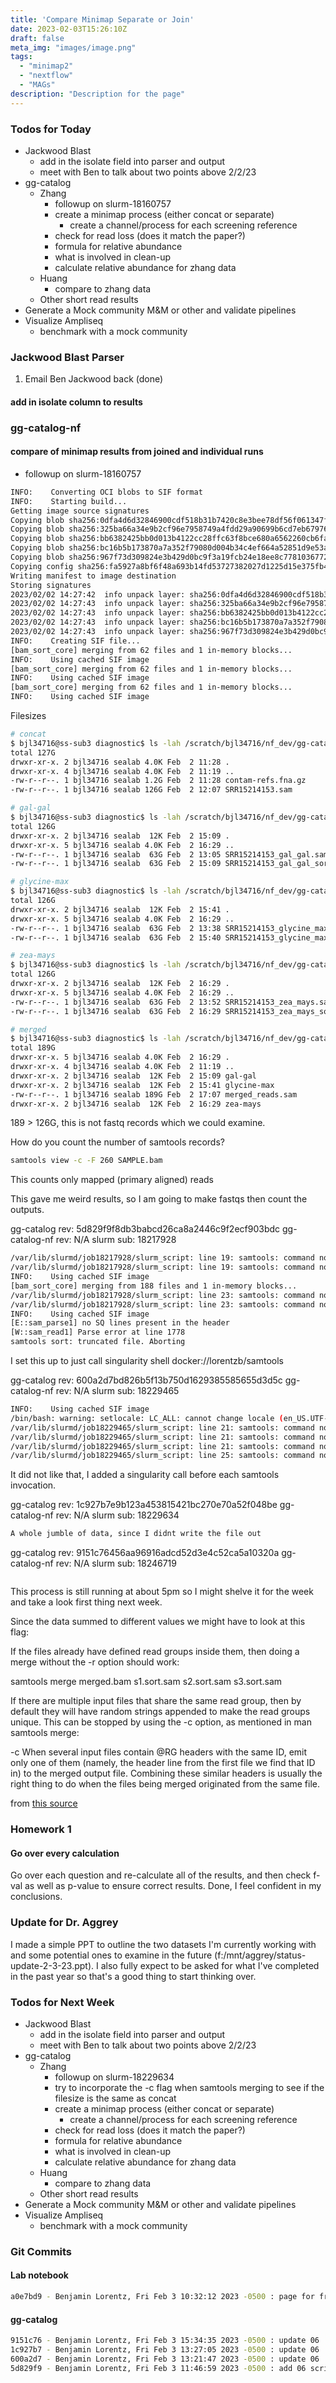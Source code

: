 ```yaml
---
title: 'Compare Minimap Separate or Join'
date: 2023-02-03T15:26:10Z
draft: false
meta_img: "images/image.png"
tags:
  - "minimap2"
  - "nextflow"
  - "MAGs"
description: "Description for the page"
---
```


### Todos for Today

- Jackwood Blast
  - add in the isolate field into parser and output
  - meet with Ben to talk about two points above 2/2/23
- gg-catalog
  - Zhang
    - followup on slurm-18160757
    - create a minimap process (either concat or separate)
      - create a channel/process for each screening reference
    - check for read loss (does it match the paper?)
    - formula for relative abundance
    - what is involved in clean-up
    - calculate relative abundance for zhang data
  - Huang
    - compare to zhang data
  - Other short read results
- Generate a Mock community M&M or other and validate pipelines
- Visualize Ampliseq
  - benchmark with a mock community
  
### Jackwood Blast Parser

1. Email Ben Jackwood back (done)

#### add in isolate column to results


### gg-catalog-nf

#### compare of minimap results from joined and individual runs

- followup on slurm-18160757

```bash
INFO:    Converting OCI blobs to SIF format
INFO:    Starting build...
Getting image source signatures
Copying blob sha256:0dfa4d6d32846900cdf518b31b7420c8e3bee78df56f061347f079b085e55eed
Copying blob sha256:325ba66a34e9b2cf96e7958749a4fdd29a90699b6cd7eb67976c266a8277a26b
Copying blob sha256:bb6382425bb0d013b4122cc28ffc63f8bce680a6562260cb6fa715f6f16a59db
Copying blob sha256:bc16b5b173870a7a352f79080d004b34c4ef664a52851d9e53a7bf33af01035d
Copying blob sha256:967f73d309824e3b429d0bc9f3a19fcb24e18ee8c778103677225f2551f54cb9
Copying config sha256:fa5927a8bf6f48a693b14fd53727382027d1225d15e375fb444f3ca19de997e9
Writing manifest to image destination
Storing signatures
2023/02/02 14:27:42  info unpack layer: sha256:0dfa4d6d32846900cdf518b31b7420c8e3bee78df56f061347f079b085e55eed
2023/02/02 14:27:43  info unpack layer: sha256:325ba66a34e9b2cf96e7958749a4fdd29a90699b6cd7eb67976c266a8277a26b
2023/02/02 14:27:43  info unpack layer: sha256:bb6382425bb0d013b4122cc28ffc63f8bce680a6562260cb6fa715f6f16a59db
2023/02/02 14:27:43  info unpack layer: sha256:bc16b5b173870a7a352f79080d004b34c4ef664a52851d9e53a7bf33af01035d
2023/02/02 14:27:43  info unpack layer: sha256:967f73d309824e3b429d0bc9f3a19fcb24e18ee8c778103677225f2551f54cb9
INFO:    Creating SIF file...
[bam_sort_core] merging from 62 files and 1 in-memory blocks...
INFO:    Using cached SIF image
[bam_sort_core] merging from 62 files and 1 in-memory blocks...
INFO:    Using cached SIF image
[bam_sort_core] merging from 62 files and 1 in-memory blocks...
INFO:    Using cached SIF image
```

Filesizes 

```bash
# concat
$ bjl34716@ss-sub3 diagnostic$ ls -lah /scratch/bjl34716/nf_dev/gg-catalog/compare-minimap/concat-ref
total 127G
drwxr-xr-x. 2 bjl34716 sealab 4.0K Feb  2 11:28 .
drwxr-xr-x. 4 bjl34716 sealab 4.0K Feb  2 11:19 ..
-rw-r--r--. 1 bjl34716 sealab 1.2G Feb  2 11:28 contam-refs.fna.gz
-rw-r--r--. 1 bjl34716 sealab 126G Feb  2 12:07 SRR15214153.sam

# gal-gal
$ bjl34716@ss-sub3 diagnostic$ ls -lah /scratch/bjl34716/nf_dev/gg-catalog/compare-minimap/indv-ref/gal-gal
total 126G
drwxr-xr-x. 2 bjl34716 sealab  12K Feb  2 15:09 .
drwxr-xr-x. 5 bjl34716 sealab 4.0K Feb  2 16:29 ..
-rw-r--r--. 1 bjl34716 sealab  63G Feb  2 13:05 SRR15214153_gal_gal.sam
-rw-r--r--. 1 bjl34716 sealab  63G Feb  2 15:09 SRR15214153_gal_gal_sorted.sam

# glycine-max
$ bjl34716@ss-sub3 diagnostic$ ls -lah /scratch/bjl34716/nf_dev/gg-catalog/compare-minimap/indv-ref/glycine-max
total 126G
drwxr-xr-x. 2 bjl34716 sealab  12K Feb  2 15:41 .
drwxr-xr-x. 5 bjl34716 sealab 4.0K Feb  2 16:29 ..
-rw-r--r--. 1 bjl34716 sealab  63G Feb  2 13:38 SRR15214153_glycine_max.sam
-rw-r--r--. 1 bjl34716 sealab  63G Feb  2 15:40 SRR15214153_glycine_max_sorted.sam

# zea-mays
$ bjl34716@ss-sub3 diagnostic$ ls -lah /scratch/bjl34716/nf_dev/gg-catalog/compare-minimap/indv-ref/zea-mays
total 126G
drwxr-xr-x. 2 bjl34716 sealab  12K Feb  2 16:29 .
drwxr-xr-x. 5 bjl34716 sealab 4.0K Feb  2 16:29 ..
-rw-r--r--. 1 bjl34716 sealab  63G Feb  2 13:52 SRR15214153_zea_mays.sam
-rw-r--r--. 1 bjl34716 sealab  63G Feb  2 16:29 SRR15214153_zea_mays_sorted.sam

# merged
$ bjl34716@ss-sub3 diagnostic$ ls -lah /scratch/bjl34716/nf_dev/gg-catalog/compare-minimap/indv-ref
total 189G
drwxr-xr-x. 5 bjl34716 sealab 4.0K Feb  2 16:29 .
drwxr-xr-x. 4 bjl34716 sealab 4.0K Feb  2 11:19 ..
drwxr-xr-x. 2 bjl34716 sealab  12K Feb  2 15:09 gal-gal
drwxr-xr-x. 2 bjl34716 sealab  12K Feb  2 15:41 glycine-max
-rw-r--r--. 1 bjl34716 sealab 189G Feb  2 17:07 merged_reads.sam
drwxr-xr-x. 2 bjl34716 sealab  12K Feb  2 16:29 zea-mays

```

189 > 126G, this is not fastq records which we could examine.

How do you count the number of samtools records?

```bash
samtools view -c -F 260 SAMPLE.bam
```
This counts only mapped (primary aligned) reads

This gave me weird results, so I am going to make fastqs then count the outputs.

gg-catalog rev: 5d829f9f8db3babcd26ca8a2446c9f2ecf903bdc
gg-catalog-nf rev: N/A
slurm sub: 18217928

```bash
/var/lib/slurmd/job18217928/slurm_script: line 19: samtools: command not found
/var/lib/slurmd/job18217928/slurm_script: line 19: samtools: command not found
INFO:    Using cached SIF image
[bam_sort_core] merging from 188 files and 1 in-memory blocks...
/var/lib/slurmd/job18217928/slurm_script: line 23: samtools: command not found
/var/lib/slurmd/job18217928/slurm_script: line 23: samtools: command not found
INFO:    Using cached SIF image
[E::sam_parse1] no SQ lines present in the header
[W::sam_read1] Parse error at line 1778
samtools sort: truncated file. Aborting
```

I set this up to just call singularity shell docker://lorentzb/samtools

gg-catalog rev: 600a2d7bd826b5f13b750d1629385585655d3d5c
gg-catalog-nf rev: N/A
slurm sub: 18229465

```bash
INFO:    Using cached SIF image
/bin/bash: warning: setlocale: LC_ALL: cannot change locale (en_US.UTF-8)
/var/lib/slurmd/job18229465/slurm_script: line 21: samtools: command not found
/var/lib/slurmd/job18229465/slurm_script: line 21: samtools: command not found
/var/lib/slurmd/job18229465/slurm_script: line 21: samtools: command not found
/var/lib/slurmd/job18229465/slurm_script: line 25: samtools: command not found
```

It did not like that, I added a singularity call before each samtools invocation.

gg-catalog rev: 1c927b7e9b123a453815421bc270e70a52f048be
gg-catalog-nf rev: N/A
slurm sub: 18229634

```bash
A whole jumble of data, since I didnt write the file out
```

gg-catalog rev: 9151c76456aa96916adcd52d3e4c52ca5a10320a
gg-catalog-nf rev: N/A
slurm sub: 18246719

```bash
```

This process is still running at about 5pm so I might shelve it for the week and take a look first thing next week.

Since the data summed to different values we might have to look at this flag:

If the files already have defined read groups inside them, then doing a merge without the -r option should work:

samtools merge merged.bam s1.sort.sam s2.sort.sam s3.sort.sam

If there are multiple input files that share the same read group, then by default they will have random strings appended to make the read groups unique. This can be stopped by using the -c option, as mentioned in man samtools merge:

   -c      When  several  input files contain @RG headers with the same ID, emit only
           one of them (namely, the header line from the first file we find  that  ID
           in) to the merged output file.  Combining these similar headers is usually
           the right thing to do when the files being merged originated from the same
           file.

from [this source](https://bioinformatics.stackexchange.com/questions/908/how-to-merge-sam-files-together-with-adding-read-groups)



### Homework 1 

#### Go over every calculation 

Go over each question and re-calculate all of the results, and then check f-val as well as p-value to ensure correct results. Done, I feel confident in my conclusions.

### Update for Dr. Aggrey 

I made a simple PPT to outline the two datasets I'm currently working with and some potential ones to examine in the future (f:/mnt/aggrey/status-update-2-3-23.ppt). I also fully expect to be asked for what I've completed in the past year so that's a good thing to start thinking over. 

### Todos for Next Week

- Jackwood Blast
  - add in the isolate field into parser and output
  - meet with Ben to talk about two points above 2/2/23
- gg-catalog
  - Zhang
    - followup on slurm-18229634
    - try to incorporate the -c flag when samtools merging to see if the filesize is the same as concat
    - create a minimap process (either concat or separate)
      - create a channel/process for each screening reference
    - check for read loss (does it match the paper?)
    - formula for relative abundance
    - what is involved in clean-up
    - calculate relative abundance for zhang data
  - Huang
    - compare to zhang data
  - Other short read results
- Generate a Mock community M&M or other and validate pipelines
- Visualize Ampliseq
  - benchmark with a mock community
  
### Git Commits

#### Lab notebook

```bash
a0e7bd9 - Benjamin Lorentz, Fri Feb 3 10:32:12 2023 -0500 : page for friday
```


#### gg-catalog

```bash
9151c76 - Benjamin Lorentz, Fri Feb 3 15:34:35 2023 -0500 : update 06
1c927b7 - Benjamin Lorentz, Fri Feb 3 13:27:05 2023 -0500 : update 06
600a2d7 - Benjamin Lorentz, Fri Feb 3 13:21:47 2023 -0500 : update 06
5d829f9 - Benjamin Lorentz, Fri Feb 3 11:46:59 2023 -0500 : add 06 script
```
